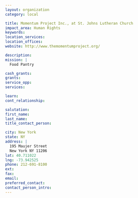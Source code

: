 ```yaml
---
layout: organization
category: local

title: Momentum Project Inc., at St. Johns Lutheran Church
impact_area: Human Rights
keywords: 
location_services: 
location_offices: 
website: http://www.themomentumproject.org/

description: 
mission: |
  Food Pantry

cash_grants: 
grants: 
service_opp: 
services: 

learn: 
cont_relationship: 

salutation: 
first_name: 
last_name: 
title_contact_person: 

city: New York
state: NY
address: |
  195 Maujer Street  
  New York NY 11206
lat: 40.711022
lng: -73.942525
phone: 212-691-8100
ext: 
fax: 
email: 
preferred_contact: 
contact_person_intro: 
---
```

